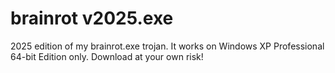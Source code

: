 # brainrot v2025.exe
2025 edition of my brainrot.exe trojan. It works on Windows XP Professional 64-bit Edition only. Download at your own risk!

